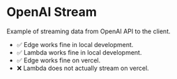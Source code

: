 # OpenAI Stream

Example of streaming data from OpenAI API to the client.

- ✅ Edge works fine in local development.
- ✅ Lambda works fine in local development.
- ✅ Edge works fine on vercel.
- ❌ Lambda does not actually stream on vercel.
